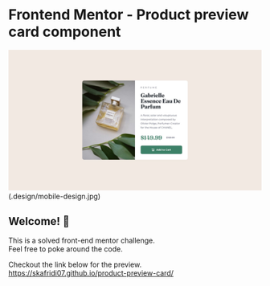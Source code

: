 # Frontend Mentor - Product preview card component

![Design preview for the Product preview card component coding challenge](./design/desktop-design.jpg)
(.design/mobile-design.jpg)

## Welcome! 👋

This is a solved front-end mentor challenge.\
Feel free to poke around the code.

Checkout the link below for the preview.\
https://skafridi07.github.io/product-preview-card/

